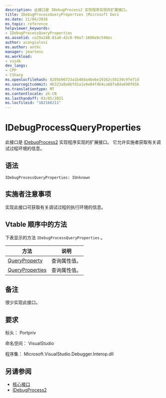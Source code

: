```yaml
---
description: 此接口是 IDebugProcess2 实现程序实现的扩展接口。
title: IDebugProcessQueryProperties |Microsoft Docs
ms.date: 11/04/2016
ms.topic: reference
helpviewer_keywords:
- IDebugProcessQueryProperties
ms.assetid: ce29a248-81a0-42c0-99a7-1606e8c548ec
author: acangialosi
ms.author: anthc
manager: jmartens
ms.workload:
- vssdk
dev_langs:
- CPP
- CSharp
ms.openlocfilehash: 8205b96723a1b48da46e6e19162c50139c9fe71d
ms.sourcegitcommit: 4b323a8a8bfd1a1a9e84f4b4ca88fa8da690f656
ms.translationtype: MT
ms.contentlocale: zh-CN
ms.lasthandoff: 03/05/2021
ms.locfileid: "102166211"
---
```

# <a name="idebugprocessqueryproperties"></a>IDebugProcessQueryProperties
此接口是 [IDebugProcess2](../../../extensibility/debugger/reference/idebugprocess2.md) 实现程序实现的扩展接口。 它允许实施者获取有关调试过程环境的信息。

## <a name="syntax"></a>语法

```
IDebugProcessQueryProperties: IUnknown
```

## <a name="notes-for-implementers"></a>实施者注意事项
 实现此接口可获取有关调试过程的执行环境的信息。

## <a name="methods-in-vtable-order"></a>Vtable 顺序中的方法
 下表显示的方法 `IDebugProcessQueryProperties` 。

|方法|说明|
|------------|-----------------|
|[QueryProperty](../../../extensibility/debugger/reference/idebugprocessqueryproperties-queryproperty.md)|查询属性值。|
|[QueryProperties](../../../extensibility/debugger/reference/idebugprocessqueryproperties-queryproperties.md)|查询属性值。|

## <a name="remarks"></a>备注
 很少实现此接口。

## <a name="requirements"></a>要求
 标头： Portpriv

 命名空间： VisualStudio

 程序集： Microsoft.VisualStudio.Debugger.Interop.dll

## <a name="see-also"></a>另请参阅
- [核心接口](../../../extensibility/debugger/reference/core-interfaces.md)
- [IDebugProcess2](../../../extensibility/debugger/reference/idebugprocess2.md)
